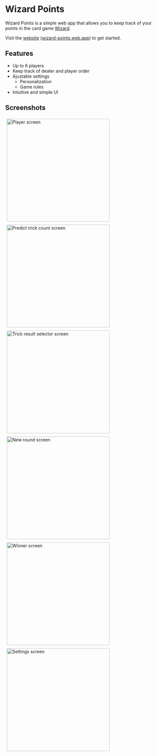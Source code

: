 # Wizard Points

Wizard Points is a simple web app that allows you to keep track of your points in the card game [Wizard](https://en.wikipedia.org/wiki/Wizard_(card_game)). 

Visit the [website](https://wizard-points.web.app/#/) ([wizard-points.web.app](https://wizard-points.web.app/#/)) to get started.


## Features

- Up to 6 players
- Keep track of dealer and player order
- Ajustable settings
    - Personalization
    - Game rules
- Intuitive and simple UI

## Screenshots

<img src="images/players.png"
     alt="Player screen"
     width=330px
     style="float: left; margin: 5px;"/>
<img src="images/trick_prediction.png"
     alt="Predict trick count screen"
     width=330px
     style="float: left; margin: 5px;"/>
<img src="images/trick_selector.png"
     alt="Trick result selector screen"
     width=330px
     style="float: left; margin: 5px;"/>
<img src="images/new_round.png"
     alt="New round screen"
     width=330px
     style="float: left; margin: 5px;"/>
<img src="images/winner.png"
     alt="Winner screen"
     width=330px
     style="float: left; margin: 5px;"/>
<img src="images/settings.png"
     alt="Settings screen"
     width=330px
     style="float: left; margin: 5px;"/>
